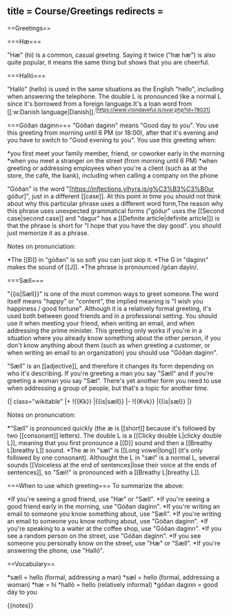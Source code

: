 title = Course/Greetings
redirects =
---

==Greetings==

===Hæ===

"Hæ" (hi) is a common, casual greeting.<!-- https://www.visindavefur.is/svar.php?id=1706 --> Saying it twice ("hæ hæ") is also quite popular, it means the same thing but shows that you are cheerful.

===Halló===

"Halló" (hello) is used in the same situations as the English "hello", including when answering the telephone. The double L is pronounced like a normal L since it's borrowed from a foreign language.<ref>It's a loan word from [[:w:Danish language|Danish]].<sup>[https://www.visindavefur.is/svar.php?id=78021]</ref>

===Góðan daginn===
"Góðan daginn" means "Good day to you". You use this greeting from morning until 6 PM (or 18:00), after that it's evening and you have to switch to "Good evening to you". You use this greeting when:

*you first meet your family member, friend, or coworker early in the morning
*when you meet a stranger on the street (from morning until 6 PM)
*when greeting or addressing employees when you're a client (such as at the store, the café, the bank), including when calling a company on the phone

"Góðan" is the word "[https://inflections.ylhyra.is/g%C3%B3%C3%B0ur góður]", just in a different [[case]]. At this point in time you should not think about why this particular phrase uses a different word form,<ref>The reason why this phrase uses unexpected grammatical forms ("góður" uses the [[Second case|second case]] and "dagur" has a [[Definite article|definite article]]) is that the phrase is short for "I hope that you have the day good".</ref> you should just memorize it as a phrase. 

Notes on pronunciation: 

*The [[Ð]] in "góðan" is so soft you can just skip it.
*The G in "daginn" makes the sound of [[J]].
*The phrase is pronounced /góan dayin/.

===Sæll===

"{{is|Sæll}}" is one of the most common ways to greet someone.<ref>The word itself means "happy" or "content", the implied meaning is "I wish you happiness / good fortune".</ref> Although it is a relatively formal greeting, it's used both between good friends and in a professional setting. You should use it when meeting your friend, when writing an email, and when addressing the prime minister. This greeting only works if you're in a situation where you already know something about the other person, if you don't know anything about them (such as when greeting a customer, or when writing an email to an organization) you should use "Góðan daginn".

"Sæll" is an [[adjective]], and therefore it changes its form depending on who it's describing. If you're greeting a man you say "Sæll" and if you're greeting a woman you say "Sæl". There's yet another form you need to use when addressing a group of people, but that's a topic for another time.

{| class="wikitable"
|+
!{{Kk}}
|{{is|sæll}}
|-
!{{Kvk}}
|{{is|sæl}}
|}


Notes on pronunciation:

*"Sæll" is pronounced quickly (the æ is [[short]] because it's followed by two [[consonant]] letters). The double L is a [[Clicky double L|clicky double L]], meaning that you first pronounce a [[D]] sound and then a [[Breathy L|breathy L]] sound.
*The æ in "sæl" is [[Long vowel|long]] (it's only followed by one consonant). Althought the L in "sæl" is a normal L, several sounds [[Voiceless at the end of sentences|lose their voice at the ends of sentences]], so "Sæl!" is pronounced with a [[Breathy L|breathy L]].

===When to use which greeting===
To summarize the above:

*If you're seeing a good friend, use "Hæ" or "Sæll".
*If you're seeing a good friend early in the morning, use "Góðan daginn".
*If you're writing an email to someone you know something about, use "Sæll".
*If you're writing an email to someone you know nothing about, use "Góðan daginn".
*If you're speaking to a waiter at the coffee shop, use "Góðan daginn".
*If you see a random person on the street, use "Góðan daginn".
*If you see someone you personally know on the street, use "Hæ" or "Sæll".
*If you're answering the phone, use "Halló".

==Vocabulary==

*sæll = hello (formal, addressing a man)
*sæl = hello (formal, addressing a woman)
*hæ = hi
*halló = hello (relatively informal)
*góðan daginn = good day to you

{{notes}}